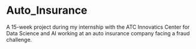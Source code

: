 # Auto_Insurance
A 15-week project during my internship with the ATC Innovatics Center for Data Science and AI working at an auto insurance company facing a fraud challenge.
